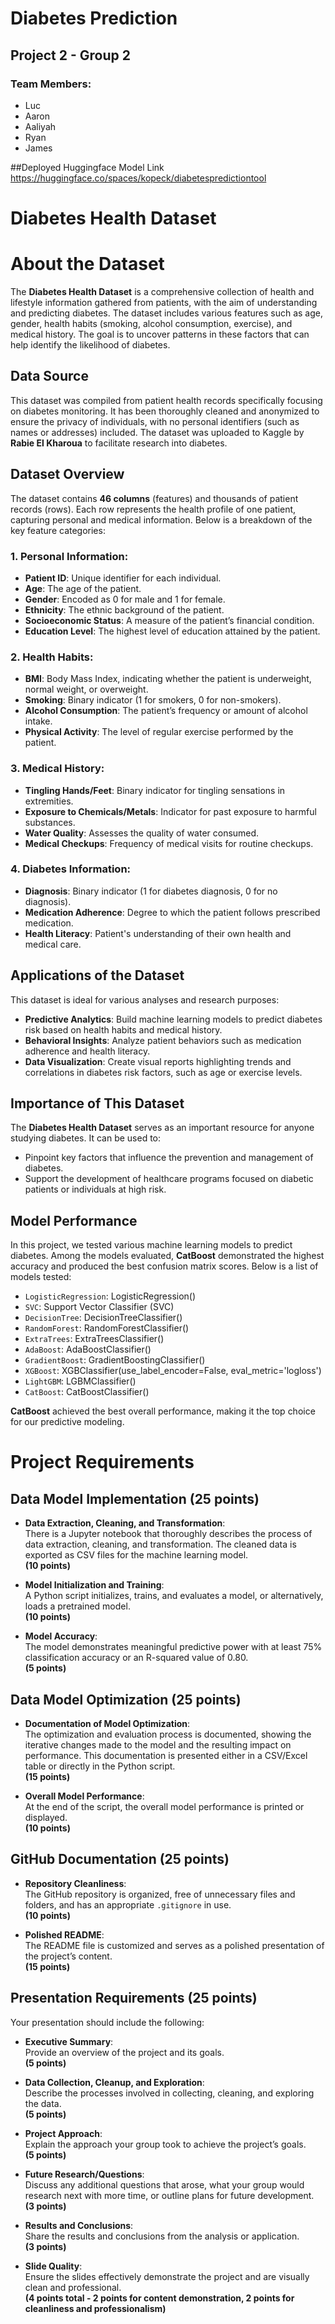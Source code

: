 # Diabetes Prediction

## Project 2 - Group 2

### Team Members:  
- Luc  
- Aaron  
- Aaliyah  
- Ryan  
- James

##Deployed Huggingface Model Link
https://huggingface.co/spaces/kopeck/diabetespredictiontool​


# Diabetes Health Dataset

# About the Dataset

The **Diabetes Health Dataset** is a comprehensive collection of health and lifestyle information gathered from patients, with the aim of understanding and predicting diabetes. The dataset includes various features such as age, gender, health habits (smoking, alcohol consumption, exercise), and medical history. The goal is to uncover patterns in these factors that can help identify the likelihood of diabetes.

## Data Source

This dataset was compiled from patient health records specifically focusing on diabetes monitoring. It has been thoroughly cleaned and anonymized to ensure the privacy of individuals, with no personal identifiers (such as names or addresses) included. The dataset was uploaded to Kaggle by **Rabie El Kharoua** to facilitate research into diabetes.

## Dataset Overview

The dataset contains **46 columns** (features) and thousands of patient records (rows). Each row represents the health profile of one patient, capturing personal and medical information. Below is a breakdown of the key feature categories:

### 1. Personal Information:
- **Patient ID**: Unique identifier for each individual.
- **Age**: The age of the patient.
- **Gender**: Encoded as 0 for male and 1 for female.
- **Ethnicity**: The ethnic background of the patient.
- **Socioeconomic Status**: A measure of the patient’s financial condition.
- **Education Level**: The highest level of education attained by the patient.

### 2. Health Habits:
- **BMI**: Body Mass Index, indicating whether the patient is underweight, normal weight, or overweight.
- **Smoking**: Binary indicator (1 for smokers, 0 for non-smokers).
- **Alcohol Consumption**: The patient’s frequency or amount of alcohol intake.
- **Physical Activity**: The level of regular exercise performed by the patient.

### 3. Medical History:
- **Tingling Hands/Feet**: Binary indicator for tingling sensations in extremities.
- **Exposure to Chemicals/Metals**: Indicator for past exposure to harmful substances.
- **Water Quality**: Assesses the quality of water consumed.
- **Medical Checkups**: Frequency of medical visits for routine checkups.

### 4. Diabetes Information:
- **Diagnosis**: Binary indicator (1 for diabetes diagnosis, 0 for no diagnosis).
- **Medication Adherence**: Degree to which the patient follows prescribed medication.
- **Health Literacy**: Patient's understanding of their own health and medical care.

## Applications of the Dataset

This dataset is ideal for various analyses and research purposes:
- **Predictive Analytics**: Build machine learning models to predict diabetes risk based on health habits and medical history.
- **Behavioral Insights**: Analyze patient behaviors such as medication adherence and health literacy.
- **Data Visualization**: Create visual reports highlighting trends and correlations in diabetes risk factors, such as age or exercise levels.

## Importance of This Dataset

The **Diabetes Health Dataset** serves as an important resource for anyone studying diabetes. It can be used to:
- Pinpoint key factors that influence the prevention and management of diabetes.
- Support the development of healthcare programs focused on diabetic patients or individuals at high risk.

## Model Performance

In this project, we tested various machine learning models to predict diabetes. Among the models evaluated, **CatBoost** demonstrated the highest accuracy and produced the best confusion matrix scores. Below is a list of models tested:

- `LogisticRegression`: LogisticRegression()
- `SVC`: Support Vector Classifier (SVC)
- `DecisionTree`: DecisionTreeClassifier()
- `RandomForest`: RandomForestClassifier()
- `ExtraTrees`: ExtraTreesClassifier()
- `AdaBoost`: AdaBoostClassifier()
- `GradientBoost`: GradientBoostingClassifier()
- `XGBoost`: XGBClassifier(use_label_encoder=False, eval_metric='logloss')
- `LightGBM`: LGBMClassifier()
- `CatBoost`: CatBoostClassifier()

**CatBoost** achieved the best overall performance, making it the top choice for our predictive modeling.





# Project Requirements

## Data Model Implementation (25 points)
* **Data Extraction, Cleaning, and Transformation**:  
   There is a Jupyter notebook that thoroughly describes the process of data extraction, cleaning, and transformation. The cleaned data is exported as CSV files for the machine learning model.  
   **(10 points)**

* **Model Initialization and Training**:  
   A Python script initializes, trains, and evaluates a model, or alternatively, loads a pretrained model.  
   **(10 points)**

* **Model Accuracy**:  
   The model demonstrates meaningful predictive power with at least 75% classification accuracy or an R-squared value of 0.80.  
   **(5 points)**

## Data Model Optimization (25 points)
* **Documentation of Model Optimization**:  
   The optimization and evaluation process is documented, showing the iterative changes made to the model and the resulting impact on performance. This documentation is presented either in a CSV/Excel table or directly in the Python script.  
   **(15 points)**

* **Overall Model Performance**:  
   At the end of the script, the overall model performance is printed or displayed.  
   **(10 points)**

## GitHub Documentation (25 points)
* **Repository Cleanliness**:  
   The GitHub repository is organized, free of unnecessary files and folders, and has an appropriate `.gitignore` in use.  
   **(10 points)**

* **Polished README**:  
   The README file is customized and serves as a polished presentation of the project’s content.  
   **(15 points)**

## Presentation Requirements (25 points)
Your presentation should include the following:

* **Executive Summary**:  
   Provide an overview of the project and its goals.  
   **(5 points)**

* **Data Collection, Cleanup, and Exploration**:  
   Describe the processes involved in collecting, cleaning, and exploring the data.  
   **(5 points)**

* **Project Approach**:  
   Explain the approach your group took to achieve the project’s goals.  
   **(5 points)**

* **Future Research/Questions**:  
   Discuss any additional questions that arose, what your group would research next with more time, or outline plans for future development.  
   **(3 points)**

* **Results and Conclusions**:  
   Share the results and conclusions from the analysis or application.  
   **(3 points)**

* **Slide Quality**:  
   Ensure the slides effectively demonstrate the project and are visually clean and professional.  
   **(4 points total - 2 points for content demonstration, 2 points for cleanliness and professionalism)**
